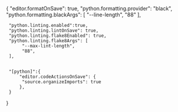 {
     "editor.formatOnSave": true,
     "python.formatting.provider": "black", 
     "python.formatting.blackArgs": [
          "--line-length",
          "88"
     ],

     "python.linting.enabled":true,
     "python.linting.lintOnSave": true,
     "python.linting.flake8Enabled": true,
     "python.linting.flake8Args": [
          "--max-lint-length",
          "88",
     ],


     "[python]":{
         "editor.codeActionsOnSave": {
          "source.organizeImports": true
         },
     }
}
